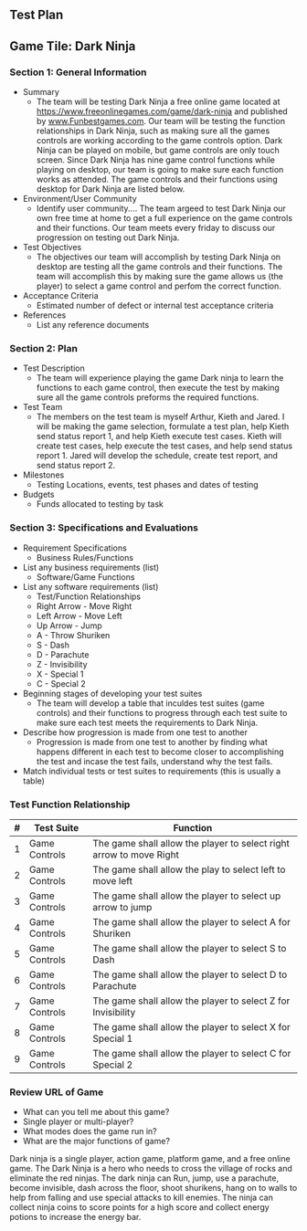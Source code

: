 ## Test Plan
## Game Tile: Dark Ninja
### Section 1: General Information
* Summary
  * The team will be testing Dark Ninja a free online game located at https://www.freeonlinegames.com/game/dark-ninja and published by www.Funbestgames.com. Our team will be testing the function relationships in Dark Ninja, such as making sure all the games controls are working according to the game controls option. Dark Ninja can be played on mobile, but game controls are only touch screen. Since Dark Ninja has nine game control functions while playing on desktop, our team is going to make sure each function works as attended. The game controls and their functions using desktop for Dark Ninja are listed below. 
* Environment/User Community
  * Identify user community.... The team argeed to test Dark Ninja our own free time at home to get a full experience on the game controls and their functions. Our team meets every friday to discuss our progression on testing out Dark Ninja.
* Test Objectives
  * The objectives our team will accomplish by testing Dark Ninja on desktop are testing all the game controls and their functions. The team will accomplish this by making sure the game allows us (the player) to select a game control and perfom the correct function.
* Acceptance Criteria
  * Estimated number of defect or internal test acceptance criteria
* References
  * List any reference documents

### Section 2: Plan
* Test Description
  * The team will experience playing the game Dark ninja to learn the functions to each game control, then execute the test by making sure all the game controls preforms the required functions. 
* Test Team
  * The members on the test team is myself Arthur, Kieth and Jared. I will be making the game selection, formulate a test plan, help Kieth send status report 1, and help Kieth execute test cases. Kieth will create test cases, help execute the test cases, and help send status report 1. Jared will develop the schedule, create test report, and send status report 2.
* Milestones
  * Testing Locations, events, test phases and dates of testing
* Budgets
  * Funds allocated to testing by task

### Section 3: Specifications and Evaluations
* Requirement Specifications
  * Business Rules/Functions
* List any business requirements (list)
  * Software/Game Functions
* List any software requirements (list)
  * Test/Function Relationships
  * Right Arrow - Move Right
  * Left Arrow - Move Left
  * Up Arrow - Jump
  * A - Throw Shuriken
  * S - Dash
  * D - Parachute
  * Z - Invisibility
  * X - Special 1
  * C - Special 2
* Beginning stages of developing your test suites
  * The team will develop a table that inculdes test suites (game controls) and their functions to progress through each test suite to make sure each test meets the requirements to Dark Ninja.  
* Describe how progression is made from one test to another
  * Progression is made from one test to another by finding what happens different in each test to become closer to accomplishing the test and incase the test fails, understand why the test fails.
* Match individual tests or test suites to requirements (this is usually a table)
### Test Function Relationship
| # | Test Suite | Function |
| --- | --- | --- |
| 1 | Game Controls | The game shall allow the player to select right arrow to move Right |
| 2 | Game Controls | The game shall allow the play to select left to move left |
| 3 | Game Controls | The game shall allow the player to select up arrow to jump |
| 4 | Game Controls | The game shall allow the player to select A for Shuriken |
| 5 | Game Controls | The game shall allow the player to select S to Dash |
| 6 | Game Controls | The game shall allow the player to select D to Parachute |
| 7 | Game Controls | The game shall allow the player to select Z for Invisibility |
| 8 | Game Controls | The game shall allow the player to select X for Special 1 |
| 9 | Game Controls | The game shall allow the player to select C for Special 2 |

### Review URL of Game
* What can you tell me about this game? 
* Single player or multi-player?
* What modes does the game run in?
* What are the major functions of game?

Dark ninja is a single player, action game, platform game, and a free online game. The Dark Ninja is a hero who needs to cross the village of rocks and eliminate the red ninjas. The dark ninja can Run, jump, use a parachute, become invisible, dash across the floor, shoot shurikens, hang on to walls to help from falling and use special attacks to kill enemies. The ninja can collect ninja coins to score points for a high score and collect energy potions to increase the energy bar.
